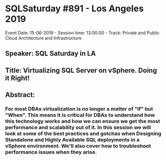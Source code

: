 # SQLSaturday #891 - Los Angeles 2019
Event Date: 15-06-2019 - Session time: 13:00:00 - Track: Private and Public Cloud Architecture and Infrastructure
## Speaker: SQL Saturday in LA
## Title: Virtualizing SQL Server on vSphere. Doing it Right!
## Abstract:
### For most DBAs virtualization is no longer a matter of "If" but "When". This means it is critical for DBAs to understand how this technology works and how we can ensure we get the most performance and scalability out of it. In this session we will look at some of the best practices and gotchas when Designing Standalone and Highly Available SQL deployments in a vSphere environment.  We'll also cover how to troubleshoot performance issues when they arise.

